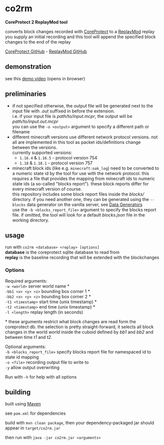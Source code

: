 # co2rm
**CoreProtect 2 ReplayMod tool**

converts block changes recorded with [CoreProtect](https://www.spigotmc.org/resources/coreprotect.8631/) to a [ReplayMod](https://www.replaymod.com/) replay  
you supply an initial recording and this tool will append the specified block changes to the end of the replay

[CoreProtect GitHub](https://github.com/PlayPro/CoreProtect/) - [ReplayMod GitHub](https://github.com/ReplayMod/ReplayMod)

## demonstration

see this [demo video](https://media.discordapp.net/attachments/837350317225934910/940540021788778506/coreprotect_2_replaymod_demo.mp4) (opens in browser)

## preliminaries

* if not specified otherwise, the output file will be generated next to the input file with *.out* suffixed in before the extension.   
i.e. if your input file is *path/to/input.mcpr*, the output will be *path/to/input.out.mcpr*  
you can use the `-o <output>` argument to specify a different path or filename
* different minecraft versions use different network protocol versions. not all are implemented in this tool as packet ids/definitions change between the versions.  
currently supported versions:  
  * `1.16.4` & `1.16.5` - protocol version 754  
  * `1.18` & `1.18.1` - protocol version 757  
* minecraft block ids (like e.g. `minecraft:oak_log`) need to be converted to a numeric state id by the tool for use with the network protocol. this requires a file that provides the mapping from minecraft ids to numeric state ids (a so-called "blocks report"). these block reports differ for every minecraft version of course.  
this repository includes some block report files inside the *blocks/* directory. if you need another one, they can be generated using the `--blocks` data generator on the vanilla server, see [Data Generators](https://wiki.vg/Data_Generators)  
use the `-b <blocks_report_file>` argument to specify the blocks report file. if omitted, the tool will look for a default *blocks.json* file in the working directory.

## usage

run with `co2rm <database> <replay> [options]`   
**database** is the coreprotect sqlite database to read from  
**replay** is the baseline recording that will be extended with the blockchanges  

### Options

Required arguments:  
`-w <world>` server world name \*  
`-bb1 <x> <y> <z>` bounding box corner 1 \*  
`-bb2 <x> <y> <z>` bounding box corner 2 \*  
`-t1 <timestamp>` start time (unix timestamp) \*  
`-t2 <timestamp>` end time (unix timestamp) \*  
`-l <length>` replay length (in seconds)  

\* these arguments restrict what block changes are read form the coreprotect db. the selection is pretty straight-forward, it selects all block changes in the world *world* inside the cuboid defined by *bb1* and *bb2* and between time *t1* and *t2*.

Optional arguments:  
`-b <blocks_report_file>` specify blocks report file for namespaced id to state id mapping  
`-o <file>` recording output file to write to   
`-y` allow output overwriting  

Run with `-h` for help with all options

## building

built using [Maven](https://maven.apache.org/)

see `pom.xml` for dependencies

build with `mvn clean package`, then your dependency-packaged jar should appear in `target/co2rm.jar`

then run with `java -jar co2rm.jar <arguments>`
